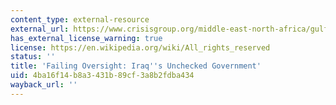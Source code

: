 ```yaml
---
content_type: external-resource
external_url: https://www.crisisgroup.org/middle-east-north-africa/gulf-and-arabian-peninsula/iraq/failing-oversight-iraq-s-unchecked-government
has_external_license_warning: true
license: https://en.wikipedia.org/wiki/All_rights_reserved
status: ''
title: 'Failing Oversight: Iraq''s Unchecked Government'
uid: 4ba16f14-b8a3-431b-89cf-3a8b2fdba434
wayback_url: ''
---
```

